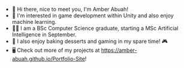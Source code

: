 - 👋 Hi there, nice to meet you, I'm Amber Abuah!
- 👀 I'm interested in game development within Unity and also enjoy machine learning.
- 👩‍🎓 I am a BSc Computer Science graduate, starting a MSc Artificial Intelligence in September.
- 🍰 I also enjoy baking desserts and gaming in my spare time! 🎮
- 🖥️ Check out more of my projects at https://amber-abuah.github.io/Portfolio-Site!

<!---
Amber-Abuah/Amber-Abuah is a ✨ special ✨ repository because its `README.md` (this file) appears on your GitHub profile.
You can click the Preview link to take a look at your changes.
--->
